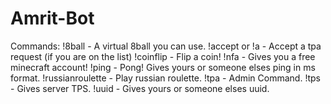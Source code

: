 # Amrit-Bot
Commands: !8ball - A virtual 8ball you can use. !accept or !a - Accept a tpa request (if you are on the list) !coinflip - Flip a coin! !nfa - Gives you a free minecraft account! !ping - Pong! Gives yours or someone elses ping in ms format. !russianroulette - Play russian roulette. !tpa - Admin Command. !tps - Gives server TPS. !uuid - Gives yours or someone elses uuid.
